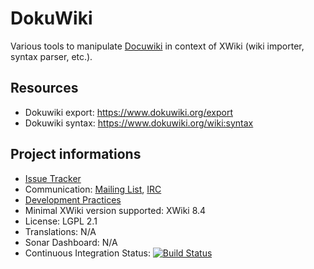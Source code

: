 # DokuWiki

Various tools to manipulate [Docuwiki](http://docuwiki.net/index.php?title=Main_Page) in context of XWiki (wiki importer, syntax parser, etc.).


## Resources

* Dokuwiki export: https://www.dokuwiki.org/export
* Dokuwiki syntax: https://www.dokuwiki.org/wiki:syntax

## Project informations

* [Issue Tracker](http://jira.xwiki.org/browse/DOKUWIKI)
* Communication: [Mailing List](http://dev.xwiki.org/xwiki/bin/view/Community/MailingLists), [IRC](http://dev.xwiki.org/xwiki/bin/view/Community/IRC)
* [Development Practices](http://dev.xwiki.org)
* Minimal XWiki version supported: XWiki 8.4
* License: LGPL 2.1
* Translations: N/A
* Sonar Dashboard: N/A
* Continuous Integration Status: [![Build Status](http://ci.xwiki.org/job/XWiki%20Contrib/job/dokuwiki/job/master/badge/icon)](http://ci.xwiki.org/job/XWiki%20Contrib/job/dokuwiki/job/master/)

